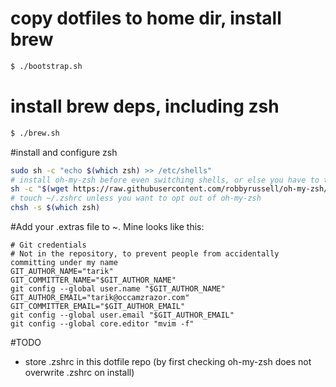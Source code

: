 # copy dotfiles to home dir,  install brew
```bash
$ ./bootstrap.sh
```

# install brew deps, including zsh
```bash
$ ./brew.sh
```

#install and configure zsh
```bash
sudo sh -c "echo $(which zsh) >> /etc/shells"
# install oh-my-zsh before even switching shells, or else you have to touch ~/.zshrc
sh -c "$(wget https://raw.githubusercontent.com/robbyrussell/oh-my-zsh/master/tools/install.sh -O -)"
# touch ~/.zshrc unless you want to opt out of oh-my-zsh
chsh -s $(which zsh)
```

#Add your .extras file to ~.  Mine looks like this:
```
# Git credentials
# Not in the repository, to prevent people from accidentally committing under my name
GIT_AUTHOR_NAME="tarik"
GIT_COMMITTER_NAME="$GIT_AUTHOR_NAME"
git config --global user.name "$GIT_AUTHOR_NAME"
GIT_AUTHOR_EMAIL="tarik@occamzrazor.com"
GIT_COMMITTER_EMAIL="$GIT_AUTHOR_EMAIL"
git config --global user.email "$GIT_AUTHOR_EMAIL"
git config --global core.editor "mvim -f"
```

#TODO
* store .zshrc in this dotfile repo (by first checking oh-my-zsh does not overwrite .zshrc on install)

